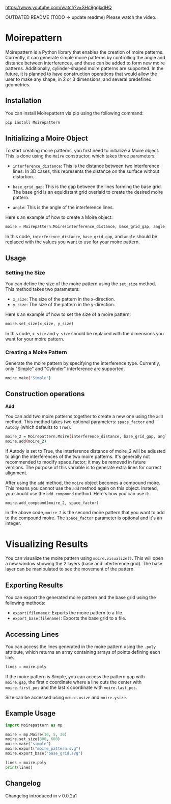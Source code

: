 https://www.youtube.com/watch?v=SHc9ggIxdHQ

OUTDATED README (TODO -> update readme) Please watch the video. 

# Moirepattern

Moirepattern is a Python library that enables the creation of moire patterns. Currently, it can generate simple moire patterns by controlling the angle and distance between interferences, and these can be added to form new moire patterns. Additionally, cylinder-shaped moire patterns are supported. In the future, it is planned to have construction operations that would allow the user to make any shape, in 2 or 3 dimensions, and several predefined geometries.

## Installation

You can install Moirepattern via pip using the following command:

```bash
pip install Moirepattern
```
## Initializing a Moire Object

To start creating moire patterns, you first need to initialize a Moire object. This is done using the `Moire` constructor, which takes three parameters:

- `interference_distance`: This is the distance between two interference lines. In 3D cases, this represents the distance on the surface without distortion.

- `base_grid_gap`: This is the gap between the lines forming the base grid. The base grid is an equidistant grid overlaid to create the desired moire pattern.

- `angle`: This is the angle of the interference lines.

Here's an example of how to create a Moire object:

```python
moire = Moirepattern.Moire(interference_distance, base_grid_gap, angle)
```
In this code, `interference_distance`, `base_grid_gap`, and `angle` should be replaced with the values you want to use for your moire pattern.

## Usage

### Setting the Size

You can define the size of the moire pattern using the `set_size` method. This method takes two parameters:

- `x_size`: The size of the pattern in the x-direction.
- `y_size`: The size of the pattern in the y-direction.

Here's an example of how to set the size of a moire pattern:

```python
moire.set_size(x_size, y_size)
```
In this code, `x_size` and `y_size` should be replaced with the dimensions you want for your moire pattern.

### Creating a Moire Pattern

Generate the moire pattern by specifying the interference type. Currently, only "Simple" and "Cylinder" interference are supported.

```bash
moire.make("Simple")
```
## Construction operations

**Add**

You can add two moire patterns together to create a new one using the `add` method. This method takes two optional parameters: `space_factor` and `Autody` (which defaults to `True`).

```bash
moire_2 = Moirepattern.Moire(interference_distance, base_grid_gap, angle)
moire.add(moire_2) 
```
If Autody is set to True, the interference distance of moire_2 will be adjusted to align the interferences of the two moire patterns. It's generally not recommended to modify space_factor; it may be removed in future versions. The purpose of this variable is to generate extra lines for correct alignment.

After using the `add` method, the `moire` object becomes a compound moire. This means you cannot use the `add` method again on this object. Instead, you should use the `add_compound` method. Here's how you can use it:

```python
moire.add_compound(moire_2, space_factor)
```

In the above code, `moire_2` is the second moire pattern that you want to add to the compound moire. The `space_factor` parameter is optional and it's an integer.

# Visualizing Results

You can visualize the moire pattern using `moire.visualize()`. This will open a new window showing the 2 layers (base and interference grid). The base layer can be manipulated to see the movement of the pattern.

## Exporting Results

You can export the generated moire pattern and the base grid using the following methods:

- `export(filename)`: Exports the moire pattern to a file.
- `export_base(filename)`: Exports the base grid to a file.

## Accessing Lines

You can access the lines generated in the moire pattern using the `.poly` attribute, which returns an array containing arrays of points defining each line.

```python
lines = moire.poly
```
If the moire pattern is Simple, you can access the pattern gap with `moire.gap`, the first x coordinate where a line cuts the center with `moire.first_pos` and the last x coordinate with `moire.last_pos`.

Size can be accessed using `moire.xsize` and `moire.ysize`.

## Example Usage

```python
import Moirepattern as mp

moire = mp.Moire(10, 5, 30)
moire.set_size(800, 600)
moire.make("simple")
moire.export("moire_pattern.svg")
moire.export_base("base_grid.svg")

lines = moire.poly
print(lines)
```
## Changelog

Changelog introduced in v 0.0.2a1
